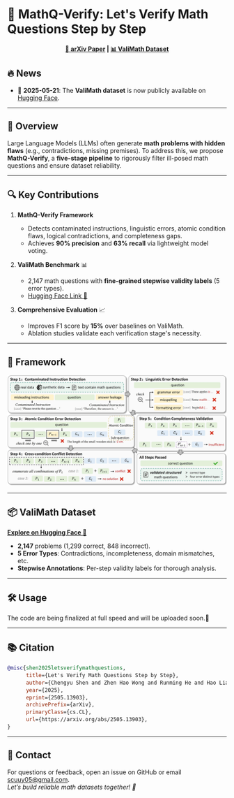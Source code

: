 # 🚀 MathQ-Verify: Let's Verify Math Questions Step by Step  
<div align="center">

**[📄 arXiv Paper](https://arxiv.org/abs/2505.13903 ) | [📊 ValiMath Dataset](https://huggingface.co/datasets/scuuy666/ValiMath )**

</div>

## 🔥 News
- 📁 **2025-05-21**: The **ValiMath dataset** is now publicly available on [Hugging Face](https://huggingface.co/datasets/scuuy666/ValiMath).
---

## 🌟 Overview  
Large Language Models (LLMs) often generate **math problems with hidden flaws** (e.g., contradictions, missing premises). To address this, we propose **MathQ-Verify**, a **five-stage pipeline** to rigorously filter ill-posed math questions and ensure dataset reliability.  

---

## 🔍 Key Contributions  
1. **MathQ-Verify Framework**  
   - Detects contaminated instructions, linguistic errors, atomic condition flaws, logical contradictions, and completeness gaps.  
   - Achieves **90% precision** and **63% recall** via lightweight model voting.  

2. **ValiMath Benchmark** 📊 
   - 2,147 math questions with **fine-grained stepwise validity labels** (5 error types).  
   - [Hugging Face Link 🤗](https://huggingface.co/datasets/scuuy666/ValiMath)  

3. **Comprehensive Evaluation** 📈  
   - Improves F1 score by **15%** over baselines on ValiMath.  
   - Ablation studies validate each verification stage's necessity.  

---

## 🧩 Framework  
![Framework](images/overview.jpg)  

---

## 📦 ValiMath Dataset  
**[Explore on Hugging Face 🤗](https://huggingface.co/datasets/scuuy666/ValiMath)**  
- **2,147** problems (1,299 correct, 848 incorrect).  
- **5 Error Types**: Contradictions, incompleteness, domain mismatches, etc.  
- **Stepwise Annotations**: Per-step validity labels for thorough analysis.  

---

## 🛠️ Usage  

The code are being finalized at full speed and will be uploaded soon.🙂
<!-- ```bash
# Clone the repo
git clone https://github.com/scuuy/MathQ-Verify.git
cd MathQ-Verify

# Install dependencies
pip install -r requirements.txt

# Run verification pipeline
python mathq_verify.py --input your_math_questions.json
``` -->

---


## 📚 Citation  
```bibtex
@misc{shen2025letsverifymathquestions,
      title={Let's Verify Math Questions Step by Step}, 
      author={Chengyu Shen and Zhen Hao Wong and Runming He and Hao Liang and Meiyi Qiang and Zimo Meng and Zhengyang Zhao and Bohan Zeng and Zhengzhou Zhu and Bin Cui and Wentao Zhang},
      year={2025},
      eprint={2505.13903},
      archivePrefix={arXiv},
      primaryClass={cs.CL},
      url={https://arxiv.org/abs/2505.13903}, 
}
```

---

## 🧠 Contact  
For questions or feedback, open an issue on GitHub or email [scuuy05@gmail.com](mailto:scuuy05@gmail.com).  
*Let’s build reliable math datasets together! 🚀*